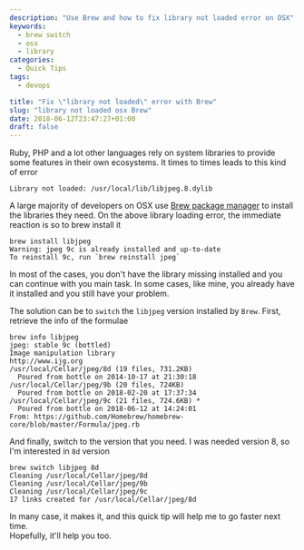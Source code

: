 ```yaml
---
description: "Use Brew and how to fix library not loaded error on OSX"
keywords:
  - brew switch
  - osx
  - library
categories:
  - Quick Tips
tags:
  - devops

title: "Fix \"library not loaded\" error with Brew"
slug: "library not loaded osx Brew"
date: 2018-06-12T23:47:27+01:00
draft: false
---
```


Ruby, PHP and a lot other languages rely on system libraries to provide some features in their own ecosystems. It times to times leads to this kind of error

```batch
Library not loaded: /usr/local/lib/libjpeg.8.dylib
```

A large majority of developers on OSX use [Brew package manager](https://brew.sh/) to install the libraries they need. On the above library loading error, the immediate reaction is so to brew install it

```batch
brew install libjpeg
Warning: jpeg 9c is already installed and up-to-date
To reinstall 9c, run `brew reinstall jpeg`
```

In most of the cases, you don't have the library missing installed and you can continue with you main task. In some cases, like mine, you already have it installed and you still have your problem.

The solution can be to `switch` the `libjpeg` version installed by `Brew`. First, retrieve the info of the formulae

```batch
brew info libjpeg
jpeg: stable 9c (bottled)
Image manipulation library
http://www.ijg.org
/usr/local/Cellar/jpeg/8d (19 files, 731.2KB)
  Poured from bottle on 2014-10-17 at 21:30:18
/usr/local/Cellar/jpeg/9b (20 files, 724KB)
  Poured from bottle on 2018-02-20 at 17:37:34
/usr/local/Cellar/jpeg/9c (21 files, 724.6KB) *
  Poured from bottle on 2018-06-12 at 14:24:01
From: https://github.com/Homebrew/homebrew-core/blob/master/Formula/jpeg.rb
```

And finally, switch to the version that you need. I was needed version 8, so I'm interested in `8d` version

```batch
brew switch libjpeg 8d
Cleaning /usr/local/Cellar/jpeg/8d
Cleaning /usr/local/Cellar/jpeg/9b
Cleaning /usr/local/Cellar/jpeg/9c
17 links created for /usr/local/Cellar/jpeg/8d
```

In many case, it makes it, and this quick tip will help me to go faster next time.   
Hopefully, it'll help you too.
